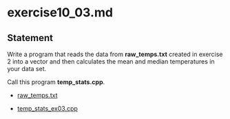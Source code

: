 # exercise10_03.md

## Statement

Write a program that reads the data from **raw_temps.txt** created in exercise 2
into a vector and then calculates the mean and median temperatures in your data set.

Call this program **temp_stats.cpp**.

- [raw_temps.txt](./raw_temps.txt)

- [temp_stats_ex03.cpp](./temp_stats_ex03.cpp)
